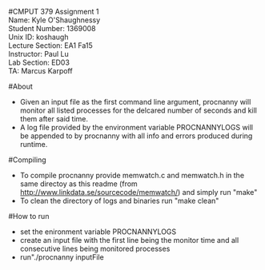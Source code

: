 #CMPUT 379 Assignment 1  
Name: Kyle O'Shaughnessy  
Student Number: 1369008  
Unix ID: koshaugh  
Lecture Section: EA1 Fa15  
Instructor: Paul Lu  
Lab Section: ED03  
TA: Marcus Karpoff  
  
#About  
* Given an input file as the first command line argument, procnanny will monitor all listed processes for the delcared number of seconds and kill them after said time.  
* A log file provided by the environment variable PROCNANNYLOGS will be appended to by procnanny with all info and errors produced during runtime.  
  
#Compiling  
* To compile procnanny provide memwatch.c and memwatch.h in the same directoy as this readme (from http://www.linkdata.se/sourcecode/memwatch/) and simply run "make"  
* To clean the directory of logs and binaries run "make clean"  
  
#How to run  

* set the enironment variable PROCNANNYLOGS  
* create an input file with the first line being the monitor time and all consecutive lines being monitored processes  
* run"./procnanny inputFile  


